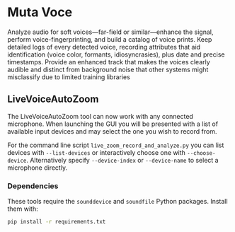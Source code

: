 # Muta Voce
Analyze audio for soft voices—far-field or similar—enhance the signal, perform voice-fingerprinting, and build a catalog of voice prints. Keep detailed logs of every detected voice, recording attributes that aid identification (voice color, formants, idiosyncrasies), plus date and precise timestamps. Provide an enhanced track that makes the voices clearly audible and distinct from background noise that other systems might misclassify due to limited training libraries

## LiveVoiceAutoZoom

The LiveVoiceAutoZoom tool can now work with any connected microphone. When launching the GUI you will be presented with a list of available input devices and may select the one you wish to record from.

For the command line script ``live_zoom_record_and_analyze.py`` you can list
devices with ``--list-devices`` or interactively choose one with
``--choose-device``. Alternatively specify ``--device-index`` or ``--device-name``
to select a microphone directly.

### Dependencies

These tools require the `sounddevice` and `soundfile` Python packages.
Install them with:

```bash
pip install -r requirements.txt
```

